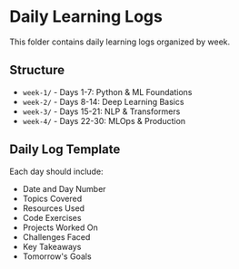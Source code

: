 # Daily Learning Logs

This folder contains daily learning logs organized by week.

## Structure
- `week-1/` - Days 1-7: Python & ML Foundations
- `week-2/` - Days 8-14: Deep Learning Basics
- `week-3/` - Days 15-21: NLP & Transformers
- `week-4/` - Days 22-30: MLOps & Production

## Daily Log Template

Each day should include:
- Date and Day Number
- Topics Covered
- Resources Used
- Code Exercises
- Projects Worked On
- Challenges Faced
- Key Takeaways
- Tomorrow's Goals
